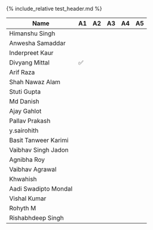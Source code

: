 {% include_relative test_header.md %} 


| Name | A1 | A2 | A3 | A4 | A5 |
| --- | --- | --- | --- | --- | --- | 
| Himanshu Singh | 
| Anwesha Samaddar | 
| Inderpreet Kaur | 
| Divyang Mittal | :white_check_mark: | 
| Arif Raza | 
| Shah Nawaz Alam | 
| Stuti Gupta |
| Md Danish |
| Ajay Gahlot | 
| Pallav Prakash |
| y.sairohith |
| Basit Tanweer Karimi | 
| Vaibhav Singh Jadon | 
| Agnibha Roy | 
| Vaibhav Agrawal | 
| Khwahish | 
| Aadi Swadipto Mondal | 
| Vishal Kumar | 
| Rohyth M | 
| Rishabhdeep Singh | 
